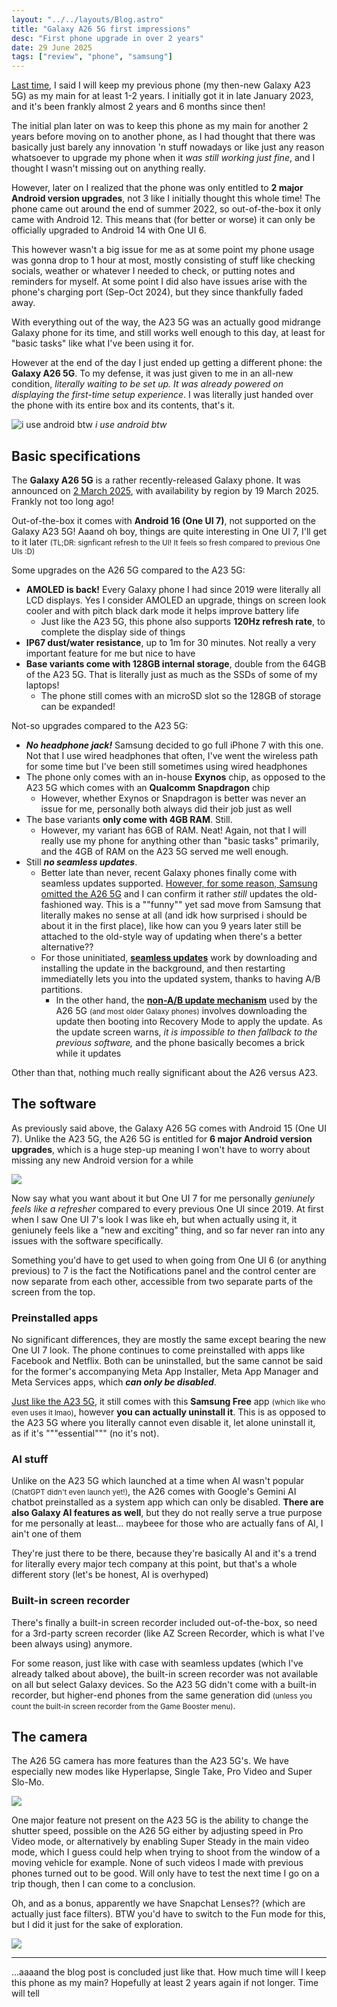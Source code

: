 ```yaml
---
layout: "../../layouts/Blog.astro"
title: "Galaxy A26 5G first impressions"
desc: "First phone upgrade in over 2 years"
date: 29 June 2025
tags: ["review", "phone", "samsung"]
---
```

[Last time](/lynxblog/2023/03/05/galaxy-a23-5g-one-month-review-why-switched.html), I said I will keep my previous phone (my then-new Galaxy A23 5G) as my main for at least 1-2 years. I initially got it in late January 2023, and it's been frankly almost 2 years and 6 months since then!

The initial plan later on was to keep this phone as my main for another 2 years before moving on to another phone, as I had thought that there was basically just barely any innovation 'n stuff nowadays or like just any reason whatsoever to upgrade my phone when it *was still working just fine*, and I thought I wasn't missing out on anything really.

However, later on I realized that the phone was only entitled to **2 major Android version upgrades**, not 3 like I initially thought this whole time! The phone came out around the end of summer 2022, so out-of-the-box it only came with Android 12. This means that (for better or worse) it can only be officially upgraded to Android 14 with One UI 6.

This however wasn't a big issue for me as at some point my phone usage was gonna drop to 1 hour at most, mostly consisting of stuff like checking socials, weather or whatever I needed to check, or putting notes and reminders for myself. At some point I did also have issues arise with the phone's charging port (Sep-Oct 2024), but they since thankfully faded away.

With everything out of the way, the A23 5G was an actually good midrange Galaxy phone for its time, and still works well enough to this day, at least for "basic tasks" like what I've been using it for.

However at the end of the day I just ended up getting a different phone: the **Galaxy A26 5G**. To my defense, it was just given to me in an all-new condition, *literally waiting to be set up. It was already powered on displaying the first-time setup experience*. I was literally just handed over the phone with its entire box and its contents, that's it.

![i use android btw](http://kay.is-a.dev/img/blog/41.png)
*i use android btw*

## Basic specifications
The **Galaxy A26 5G** is a rather recently-released Galaxy phone. It was announced on [2 March 2025](https://en.wikipedia.org/wiki/Samsung_Galaxy_A26_5G), with availability by region by 19 March 2025. Frankly not too long ago!

Out-of-the-box it comes with **Android 16 (One UI 7)**, not supported on the Galaxy A23 5G! Aaand oh boy, things are quite interesting in One UI 7, I'll get to it later
<small>(TL;DR: signficant refresh to the UI! It feels so fresh compared to previous One UIs :D)</small>

Some upgrades on the A26 5G compared to the A23 5G:
- **AMOLED is back!** Every Galaxy phone I had since 2019 were literally all LCD displays. Yes I consider AMOLED an upgrade, things on screen look cooler and with pitch black dark mode it helps improve battery life
   - Just like the A23 5G, this phone also supports **120Hz refresh rate**, to complete the display side of things
- **IP67 dust/water resistance**, up to 1m for 30 minutes. Not really a very important feature for me but nice to have
- **Base variants come with 128GB internal storage**, double from the 64GB of the A23 5G. That is literally just as much as the SSDs of some of my laptops!
   - The phone still comes with an microSD slot so the 128GB of storage can be expanded!

Not-so upgrades compared to the A23 5G:
- ***No headphone jack!*** Samsung decided to go full iPhone 7 with this one. Not that I use wired headphones that often, I've went the wireless path for some time but I've been still sometimes using wired headphones
- The phone only comes with an in-house **Exynos** chip, as opposed to the A23 5G which comes with an **Qualcomm Snapdragon** chip
    - However, whether Exynos or Snapdragon is better was never an issue for me, personally both always did their job just as well
- The base variants **only come with 4GB RAM**. Still.
    - However, my variant has 6GB of RAM. Neat! Again, not that I will really use my phone for anything other than "basic tasks" primarily, and the 4GB of RAM on the A23 5G served me well enough.
- Still ***no seamless updates***.
    - Better late than never, recent Galaxy phones finally come with seamless updates supported. [However, for some reason, Samsung omitted the A26 5G](https://r2.community.samsung.com/t5/Galaxy-A/Samsung-Galaxy-A26-Update-and-Seamless-Updates/td-p/19010213) and I can confirm it rather *still* updates the old-fashioned way. This is a ""funny"" yet sad move from Samsung that literally makes no sense at all (and idk how surprised i should be about it in the first place), like how can you 9 years later still be attached to the old-style way of updating when there's a better alternative??
    - For those uninitiated, [**seamless updates**](https://source.android.com/docs/core/ota/ab) work by downloading and installing the update in the background, and then restarting immediatelly lets you into the updated system, thanks to having A/B partitions. 
       - In the other hand, the [**non-A/B update mechanism**](https://source.android.com/docs/core/ota/nonab) used by the A26 5G <small>(and most older Galaxy phones)</small> involves downloading the update then booting into Recovery Mode to apply the update. As the update screen warns, *it is impossible to then fallback to the previous software,* and the phone basically becomes a brick while it updates

Other than that, nothing much really significant about the A26 versus A23.

## The software
As previously said above, the Galaxy A26 5G comes with Android 15 (One UI 7). Unlike the A23 5G, the A26 5G is entitled for **6 major Android version upgrades**, which is a huge step-up meaning I won't have to worry about missing any new Android version for a while

![](http://kay.is-a.dev/img/blog/39.png)

Now say what you want about it but One UI 7 for me personally *geniunely feels like a refresher* compared to every previous One UI since 2019. At first when I saw One UI 7's look I was like eh, but when actually using it, it geniunely feels like a "new and exciting" thing, and so far never ran into any issues with the software specifically.

Something you'd have to get used to when going from One UI 6 (or anything previous) to 7 is the fact the Notifications panel and the control center are now separate from each other, accessible from two separate parts of the screen from the top.

### Preinstalled apps
No significant differences, they are mostly the same except bearing the new One UI 7 look. The phone continues to come preinstalled with apps like Facebook and Netflix. Both can be uninstalled, but the same cannot be said for the former's accompanying Meta App Installer, Meta App Manager and Meta Services apps, which ***can only be disabled***.

[Just like the A23 5G](https://wetdry.world/@lynxmic/109757111919386114), it still comes with this **Samsung Free** app <small>(which like who even uses it lmao)</small>, however **you can actually uninstall it**. This is as opposed to the A23 5G where you literally cannot even disable it, let alone uninstall it, as if it's """essential""" (no it's not).

### AI stuff
Unlike on the A23 5G which launched at a time when AI wasn't popular <small>(ChatGPT didn't even launch yet!)</small>, the A26 comes with Google's Gemini AI chatbot preinstalled as a system app which can only be disabled. **There are also Galaxy AI features as well**, but they do not really serve a true purpose for me personally at least... maybeee for those who are actually fans of AI, I ain't one of them

They're just there to be there, because they're basically AI and it's a trend for literally every major tech company at this point, but that's a whole different story (let's be honest, AI is overhyped)

### Built-in screen recorder
There's finally a built-in screen recorder included out-of-the-box, so need for a 3rd-party screen recorder (like AZ Screen Recorder, which is what I've been always using) anymore.

For some reason, just like with case with seamless updates (which I've already talked about above), the built-in screen recorder was not available on all but select Galaxy devices. So the A23 5G didn't come with a built-in recorder, but higher-end phones from the same generation did <small>(unless you count the built-in screen recorder from the Game Booster menu)</small>.

## The camera
The A26 5G camera has more features than the A23 5G's. We have especially new modes like Hyperlapse, Single Take, Pro Video and Super Slo-Mo.

![](http://kay.is-a.dev/img/blog/38.png)

One major feature not present on the A23 5G is the ability to change the shutter speed, possible on the A26 5G either by adjusting speed in Pro Video mode, or alternatively by enabling Super Steady in the main video mode, which I guess could help when trying to shoot from the window of a moving vehicle for example. None of such videos I made with previous phones turned out to be good. Will only have to test the next time I go on a trip though, then I can come to a conclusion.

Oh, and as a bonus, apparently we have Snapchat Lenses?? (which are actually just face filters). BTW you'd have to switch to the Fun mode for this, but I did it just for the sake of exploration.

![](http://kay.is-a.dev/img/blog/40.png)

---
...aaaand the blog post is concluded just like that. How much time will I keep this phone as my main? Hopefully at least 2 years again if not longer. Time will tell
